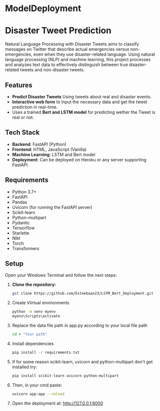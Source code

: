 # ModelDeployment
 
# Disaster Tweet Prediction

Natural Language Processing with Disaster Tweets aims to classify messages on Twitter that describe actual emergencies versus non-emergencies, even when they use disaster-related language. Using natural language processing (NLP) and machine learning, this project processes and analyzes text data to effectively distinguish between true disaster-related tweets and non-disaster tweets.

## Features

- **Predict Disaster Tweets** Using tweets about real and disaster events.
- **Interactive web form** to input the necessary data and get the tweet prediction in real-time.
- Uses a trained **Bert and LSTM model** for predicting wether the Tweet is real or not.

## Tech Stack

- **Backend**: FastAPI (Python)
- **Frontend**: HTML, JavaScript (Vanilla)
- **Machine Learning**: LSTM and Bert model
- **Deployment**: Can be deployed on Heroku or any server supporting FastAPI.

## Requirements

- Python 3.7+
- FastAPI
- Pandas
- Uvicorn (for running the FastAPI server)
- Scikit-learn
- Python-multipart
- Pydantic
- Tensorflow
- Starlette
- Nlkt
- Torch
- Transformers

## Setup
Open your Windows Terminal and follow the next steps:

1. **Clone the repository:**

   ```bash
   git clone https://github.com/Esteebaan23/LSTM_Bert_Deployment.git
   
2. Create Viirtual environments
   ```bash
   python -m venv myenv
   myenv\Scripts\activate
3. Replace the data file path in app.py according to your local file path
   ```bash
   cd + "Your path"
4. Install dependencies
    ```bash
    pip install -r requirements.txt

5. If for some reason scikit-learn, uvicorn and python-multipart don't get installed try:
   ```bash
   pip install scikit-learn uvicorn python-multipart

6. Then, in your cmd paste:
   ```bash
   uvicorn app:app --reload
   
7. Open the deployment at: http://127.0.0.1:8000
